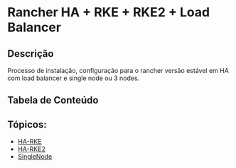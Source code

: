 # Rancher HA + RKE + RKE2 + Load Balancer
## Descrição

Processo de instalação, configuração para o rancher versão estável em HA com load balancer e single node ou 3 nodes.

## Tabela de Conteúdo

<!-- TABLE OF CONTENTS -->

## Tópicos:

- [HA-RKE](https://github.com/guilhermelinhares/rancher/blob/main/rke.md)
- [HA-RKE2](https://github.com/guilhermelinhares/rancher/blob/main/rke2.md)
- [SingleNode](https://github.com/guilhermelinhares/rancher/blob/main/dockersinglenode.md)


<!-- ABOUT THE TABLE -->
